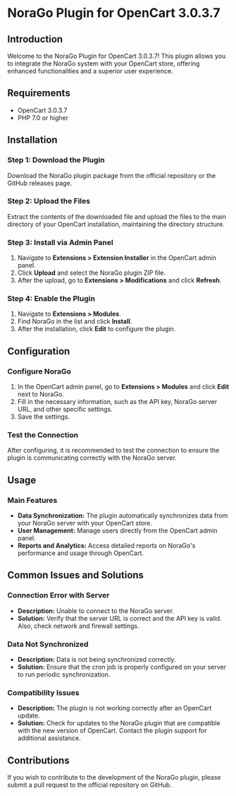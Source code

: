 # NoraGo Plugin for OpenCart 3.0.3.7

## Introduction

Welcome to the NoraGo Plugin for OpenCart 3.0.3.7! This plugin allows you to integrate the NoraGo system with your OpenCart store, offering enhanced functionalities and a superior user experience.

## Requirements

* OpenCart 3.0.3.7
* PHP 7.0 or higher

## Installation

### Step 1: Download the Plugin
Download the NoraGo plugin package from the official repository or the GitHub releases page.

### Step 2: Upload the Files
Extract the contents of the downloaded file and upload the files to the main directory of your OpenCart installation, maintaining the directory structure.

### Step 3: Install via Admin Panel
1. Navigate to **Extensions > Extension Installer** in the OpenCart admin panel.
2. Click **Upload** and select the NoraGo plugin ZIP file.
3. After the upload, go to **Extensions > Modifications** and click **Refresh**.

### Step 4: Enable the Plugin
1. Navigate to **Extensions > Modules**.
2. Find NoraGo in the list and click **Install**.
3. After the installation, click **Edit** to configure the plugin.

## Configuration

### Configure NoraGo
1. In the OpenCart admin panel, go to **Extensions > Modules** and click **Edit** next to NoraGo.
2. Fill in the necessary information, such as the API key, NoraGo server URL, and other specific settings.
3. Save the settings.

### Test the Connection
After configuring, it is recommended to test the connection to ensure the plugin is communicating correctly with the NoraGo server.

## Usage

### Main Features

* **Data Synchronization:** The plugin automatically synchronizes data from your NoraGo server with your OpenCart store.
* **User Management:** Manage users directly from the OpenCart admin panel.
* **Reports and Analytics:** Access detailed reports on NoraGo's performance and usage through OpenCart.

## Common Issues and Solutions

### Connection Error with Server
* **Description:** Unable to connect to the NoraGo server.
* **Solution:** Verify that the server URL is correct and the API key is valid. Also, check network and firewall settings.

### Data Not Synchronized
* **Description:** Data is not being synchronized correctly.
* **Solution:** Ensure that the cron job is properly configured on your server to run periodic synchronization.

### Compatibility Issues
* **Description:** The plugin is not working correctly after an OpenCart update.
* **Solution:** Check for updates to the NoraGo plugin that are compatible with the new version of OpenCart. Contact the plugin support for additional assistance.

## Contributions
If you wish to contribute to the development of the NoraGo plugin, please submit a pull request to the official repository on GitHub.
